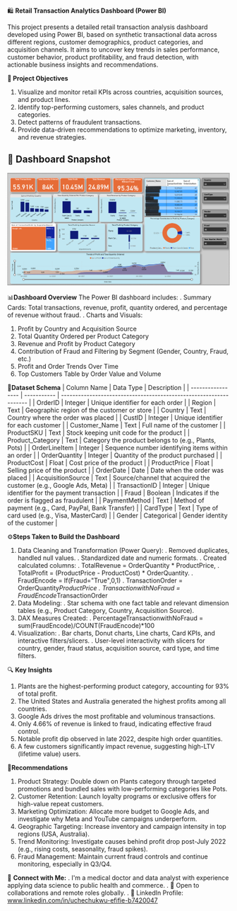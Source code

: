 🛍️ **Retail Transaction Analytics Dashboard (Power BI)**

This project presents a detailed retail transaction analysis dashboard developed using Power BI, based on synthetic transactional data across different regions, customer demographics, product categories, and acquisition channels. It aims to uncover key trends in sales performance, customer behavior, product profitability, and fraud detection, with actionable business insights and recommendations.


**📁 Project Objectives**
1.  Visualize and monitor retail KPIs across countries, acquisition sources, and product lines.
2.  Identify top-performing customers, sales channels, and product categories.
3.  Detect patterns of fraudulent transactions.
4.  Provide data-driven recommendations to optimize marketing, inventory, and revenue strategies.

## 📸 Dashboard Snapshot

![Retail Dashboard](dashboard-overview1.png) 



📊**Dashboard Overview**
The Power BI dashboard includes:
.  Summary Cards: Total transactions, revenue, profit, quantity ordered, and percentage of revenue without fraud.
.  Charts and Visuals:
  1.  Profit by Country and Acquisition Source
  2.  Total Quantity Ordered per Product Category
  3.  Revenue and Profit by Product Category
  4.  Contribution of Fraud and Filtering by Segment (Gender, Country, Fraud, etc.)
  5.  Profit and Order Trends Over Time
  6.  Top Customers Table by Order Value and Volume


🧾**Dataset Schema**
| Column Name       | Data Type   | Description                                                        |
| ----------------- | ----------- | ------------------------------------------------------------------ |
| OrderID           | Integer     | Unique identifier for each order                                   |
| Region            | Text        | Geographic region of the customer or store                         |
| Country           | Text        | Country where the order was placed                                 |
| CustID            | Integer     | Unique identifier for each customer                                |
| Customer\_Name    | Text        | Full name of the customer                                          |
| ProductSKU        | Text        | Stock keeping unit code for the product                            |
| Product\_Category | Text        | Category the product belongs to (e.g., Plants, Pots)               |
| OrderLineItem     | Integer     | Sequence number identifying items within an order                  |
| OrderQuantity     | Integer     | Quantity of the product purchased                                  |
| ProductCost       | Float       | Cost price of the product                                          |
| ProductPrice      | Float       | Selling price of the product                                       |
| OrderDate         | Date        | Date when the order was placed                                     |
| AcquisitionSource | Text        | Source/channel that acquired the customer (e.g., Google Ads, Meta) |
| TransactionID     | Integer     | Unique identifier for the payment transaction                      |
| Fraud             | Boolean     | Indicates if the order is flagged as fraudulent                    |
| PaymentMethod     | Text        | Method of payment (e.g., Card, PayPal, Bank Transfer)              |
| CardType          | Text        | Type of card used (e.g., Visa, MasterCard)                         |
| Gender            | Categorical | Gender identity of the customer                                    |


⚙️**Steps Taken to Build the Dashboard**
1.  Data Cleaning and Transformation (Power Query):
  .  Removed duplicates, handled null values.
  .  Standardized date and numeric formats.
  .  Created calculated columns: 
        .  TotalRevenue = OrderQuantity * ProductPrice, 
        .  TotalProfit = (ProductPrice - ProductCost) * OrderQuantity.
        .    FraudEncode = If(Fraud="True",0,1)
        .    TransactionOrder = OrderQuantity*ProductPrice
        .    TransactionwithNoFraud = FraudEncode*TransactionOrder
2.  Data Modeling:
  .  Star schema with one fact table and relevant dimension tables (e.g., Product Category, Country, Acquisition Source).
3.  DAX Measures Created:
  .  PercentageTransactionwithNoFraud = sum(FraudEncode)/COUNT(FraudEncode)*100
4.  Visualization:
  .  Bar charts, Donut charts, Line charts, Card KPIs, and interactive filters/slicers.
  .  User-level interactivity with slicers for country, gender, fraud status, acquisition source, card type, and time filters.


🔍 **Key Insights**
1.  Plants are the highest-performing product category, accounting for 93% of total profit.
2.  The United States and Australia generated the highest profits among all countries.
3.  Google Ads drives the most profitable and voluminous transactions.
4.  Only 4.66% of revenue is linked to fraud, indicating effective fraud control.
5.  Notable profit dip observed in late 2022, despite high order quantities.
6.  A few customers significantly impact revenue, suggesting high-LTV (lifetime value) users.


📌**Recommendations**
1.  Product Strategy: Double down on Plants category through targeted promotions and bundled sales with low-performing categories like Pots.
2.  Customer Retention: Launch loyalty programs or exclusive offers for high-value repeat customers.
3.  Marketing Optimization: Allocate more budget to Google Ads, and investigate why Meta and YouTube campaigns underperform.
4.  Geographic Targeting: Increase inventory and campaign intensity in top regions (USA, Australia).
5.  Trend Monitoring: Investigate causes behind profit drop post-July 2022 (e.g., rising costs, seasonality, fraud spikes).
6.  Fraud Management: Maintain current fraud controls and continue monitoring, especially in Q3/Q4.


🔗 **Connect with Me:**
.  I'm a medical doctor and data analyst with experience applying data science to public health and commerce.
.  📍 Open to collaborations and remote roles globally.
.  🔗 LinkedIn Profile: www.linkedin.com/in/uchechukwu-efifie-b7420047




